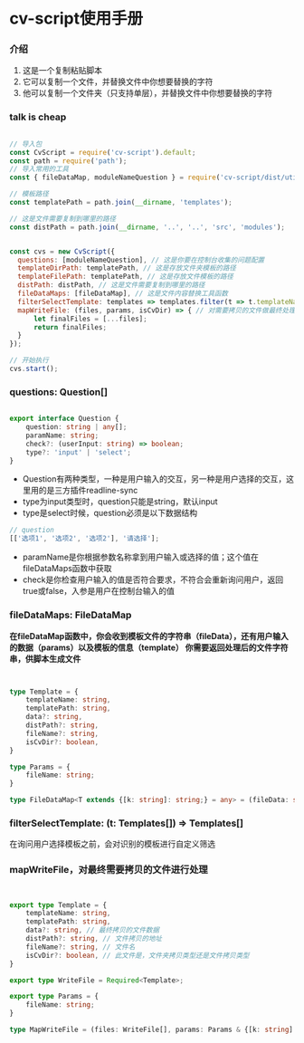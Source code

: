 # cv-script使用手册

### 介绍

1. 这是一个复制粘贴脚本
1. 它可以复制一个文件，并替换文件中你想要替换的字符
1. 他可以复制一个文件夹（只支持单层），并替换文件中你想要替换的字符

### talk is cheap

```js

// 导入包
const CvScript = require('cv-script').default;
const path = require('path');
// 导入常用的工具
const { fileDataMap, moduleNameQuestion } = require('cv-script/dist/utils');

// 模板路径
const templatePath = path.join(__dirname, 'templates');

// 这是文件需要复制到哪里的路径
const distPath = path.join(__dirname, '..', '..', 'src', 'modules');


const cvs = new CvScript({
  questions: [moduleNameQuestion], // 这是你要在控制台收集的问题配置
  templateDirPath: templatePath, // 这是存放文件夹模板的路径
  templateFilePath: templatePath, // 这是存放文件模板的路径
  distPath: distPath, // 这是文件需要复制到哪里的路径
  fileDataMaps: [fileDataMap], // 这是文件内容替换工具函数
  filterSelectTemplate: templates => templates.filter(t => t.templateName !== 'uselessTemplateName'), // 过滤无用的模板
  mapWriteFile: (files, params, isCvDir) => { // 对需要拷贝的文件做最终处理 
      let finalFiles = [...files];
      return finalFiles;
  }
});

// 开始执行
cvs.start();

```


### questions: Question[]

```typescript

export interface Question {
	question: string | any[]; 
	paramName: string;
	check?: (userInput: string) => boolean;
	type?: 'input' | 'select';
}
```

- Question有两种类型，一种是用户输入的交互，另一种是用户选择的交互，这里用的是三方插件readline-sync
- type为input类型时，question只能是string，默认input
- type是select时候，question必须是以下数据结构

```typescript
// question
[['选项1', '选项2', '选项2'], '请选择'];
```

- paramName是你根据参数名称拿到用户输入或选择的值；这个值在fileDataMaps函数中获取
- check是你检查用户输入的值是否符合要求，不符合会重新询问用户，返回true或false，入参是用户在控制台输入的值


### fileDataMaps: FileDataMap


**在fileDataMap函数中，你会收到模板文件的字符串（fileData），还有用户输入的数据（params）以及模板的信息（template）
你需要返回处理后的文件字符串，供脚本生成文件**

```typescript


type Template = {
    templateName: string,
    templatePath: string,
    data?: string,
    distPath?: string,
    fileName?: string,
    isCvDir?: boolean,
}

type Params = {
    fileName: string;
}

type FileDataMap<T extends {[k: string]: string;} = any> = (fileData: string, params: T & Params, template: Template) => string;
```


### filterSelectTemplate: (t: Templates[]) => Templates[]

在询问用户选择模板之前，会对识别的模板进行自定义筛选

### mapWriteFile，对最终需要拷贝的文件进行处理

```typescript


export type Template = {
    templateName: string,
    templatePath: string,
    data?: string, // 最终拷贝的文件数据
    distPath?: string, // 文件拷贝的地址
    fileName?: string, // 文件名
    isCvDir?: boolean, // 此文件是，文件夹拷贝类型还是文件拷贝类型
}

export type WriteFile = Required<Template>;

export type Params = {
    fileName: string;
}

type MapWriteFile = (files: WriteFile[], params: Params & {[k: string]: string}, isCvDir: boolean) => WriteFile[];


```
